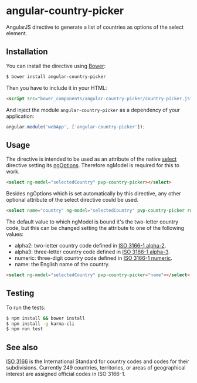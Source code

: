 # angular-country-picker

AngularJS directive to generate a list of countries as options of the select element.

## Installation

You can install the directive using [Bower](http://bower.io/):

```bash
$ bower install angular-country-picker
```

Then you have to include it in your HTML:

```html
<script src="bower_components/angular-country-picker/country-picker.js"></script>
```

And inject the module `angular-country-picker` as a dependency of your application:

```js
angular.module('webApp', ['angular-country-picker']);
```

## Usage

The directive is intended to be used as an attribute of the native [select](https://docs.angularjs.org/api/ng/directive/select)
 directive setting its [ngOptions](https://docs.angularjs.org/api/ng/directive/ngOptions).
 Therefore ngModel is required for this to work.

```html
<select ng-model="selectedCountry" pvp-country-picker></select>
```

Besides ngOptions which is set automatically by this directive, any other optional attribute of the select directive could be used.

```html
<select name="country" ng-model="selectedCountry" pvp-country-picker required></select>
```

The default value to which ngModel is bound it's the two-letter country code, but this can be changed setting the
attribute to one of the following values:

* alpha2: two-letter country code defined in [ISO 3166-1 alpha-2](https://en.wikipedia.org/wiki/ISO_3166-1_alpha-2).
* alpha3: three-letter country code defined in [ISO 3166-1 alpha-3](https://en.wikipedia.org/wiki/ISO_3166-1_alpha-3).
* numeric: three-digit country code defined in [ISO 3166-1 numeric](https://en.wikipedia.org/wiki/ISO_3166-1_numeric).
* name: the English name of the country.

```html
<select ng-model="selectedCountry" pvp-country-picker="name"></select>
```

## Testing

To run the tests:

```bash
$ npm install && bower install
$ npm install -g karma-cli
$ npm run test
```

## See also

[ISO 3166](http://www.iso.org/iso/country_codes.htm) is the International Standard for country codes and codes for their subdivisions.
Currently 249 countries, territories, or areas of geographical interest are assigned official codes in ISO 3166-1.
